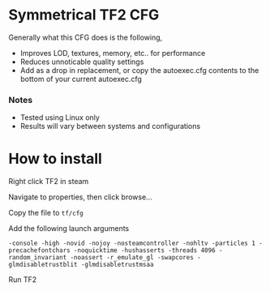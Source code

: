 # Symmetrical TF2 CFG
Generally what this CFG does is the following,
* Improves LOD, textures, memory, etc.. for performance
* Reduces unnoticable quality settings
* Add as a drop in replacement, or copy the autoexec.cfg contents to the bottom of your current autoexec.cfg
### Notes
* Tested using Linux only
* Results will vary between systems and configurations
# How to install
Right click TF2 in steam

Navigate to properties, then click browse...

Copy the file to ``tf/cfg``

Add the following launch arguments 

``-console -high -novid -nojoy -nosteamcontroller -nohltv -particles 1 -precachefontchars -noquicktime -hushasserts -threads 4096 -random_invariant -noassert -r_emulate_gl -swapcores -glmdisabletrustblit -glmdisabletrustmsaa``

Run TF2
